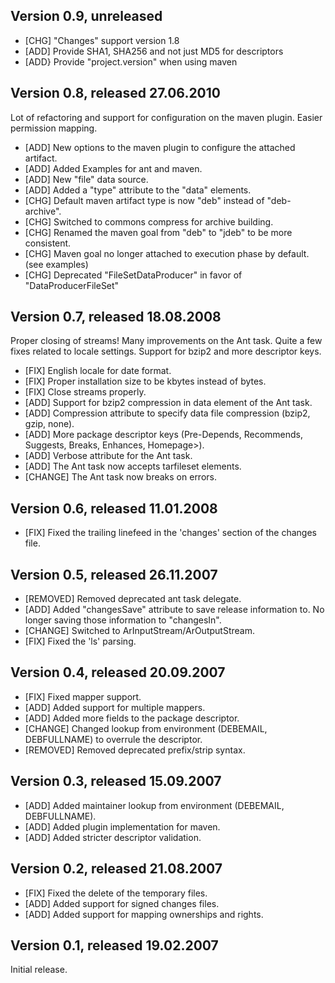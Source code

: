 ## Version 0.9, unreleased

* [CHG] "Changes" support version 1.8 
* [ADD] Provide SHA1, SHA256 and not just MD5 for descriptors
* [ADD} Provide "project.version" when using maven


## Version 0.8, released 27.06.2010

Lot of refactoring and support for configuration on the maven plugin. Easier permission mapping.

* [ADD] New options to the maven plugin to configure the attached artifact.
* [ADD] Added Examples for ant and maven.
* [ADD] New "file" data source.
* [ADD] Added a "type" attribute to the "data" elements.
* [CHG] Default maven artifact type is now "deb" instead of "deb-archive".
* [CHG] Switched to commons compress for archive building.
* [CHG] Renamed the maven goal from "deb" to "jdeb" to be more consistent.
* [CHG] Maven goal no longer attached to execution phase by default. (see examples)
* [CHG] Deprecated "FileSetDataProducer" in favor of "DataProducerFileSet"


## Version 0.7, released 18.08.2008

Proper closing of streams!
Many improvements on the Ant task.
Quite a few fixes related to locale settings.
Support for bzip2 and more descriptor keys.

* [FIX] English locale for date format.	
* [FIX] Proper installation size to be kbytes instead of bytes.	
* [FIX] Close streams properly.	
* [ADD] Support for bzip2 compression in data element of the Ant task.
* [ADD] Compression attribute to specify data file compression (bzip2, gzip, none).
* [ADD] More package descriptor keys (Pre-Depends, Recommends, Suggests, Breaks, Enhances, Homepage>).
* [ADD] Verbose attribute for the Ant task.
* [ADD] The Ant task now accepts tarfileset elements.
* [CHANGE] The Ant task now breaks on errors.


## Version 0.6, released 11.01.2008

* [FIX] Fixed the trailing linefeed in the 'changes' section of the changes file.


## Version 0.5, released 26.11.2007

* [REMOVED] Removed deprecated ant task delegate.
* [ADD] Added "changesSave" attribute to save release information to. No longer saving those information to "changesIn".
* [CHANGE] Switched to ArInputStream/ArOutputStream.
* [FIX] Fixed the 'ls' parsing.


## Version 0.4, released 20.09.2007

* [FIX] Fixed mapper support.
* [ADD] Added support for multiple mappers.
* [ADD] Added more fields to the package descriptor.
* [CHANGE] Changed lookup from environment (DEBEMAIL, DEBFULLNAME) to overrule the descriptor.
* [REMOVED] Removed deprecated prefix/strip syntax.


## Version 0.3, released 15.09.2007

* [ADD] Added maintainer lookup from environment (DEBEMAIL, DEBFULLNAME).
* [ADD] Added plugin implementation for maven.
* [ADD] Added stricter descriptor validation.


## Version 0.2, released 21.08.2007

* [FIX] Fixed the delete of the temporary files.
* [ADD] Added support for signed changes files.
* [ADD] Added support for mapping ownerships and rights.


## Version 0.1, released 19.02.2007

Initial release.
